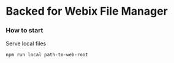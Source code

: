 Backed for Webix File Manager
==================

### How to start

Serve local files

```shell script
npm run local path-to-web-root
```

